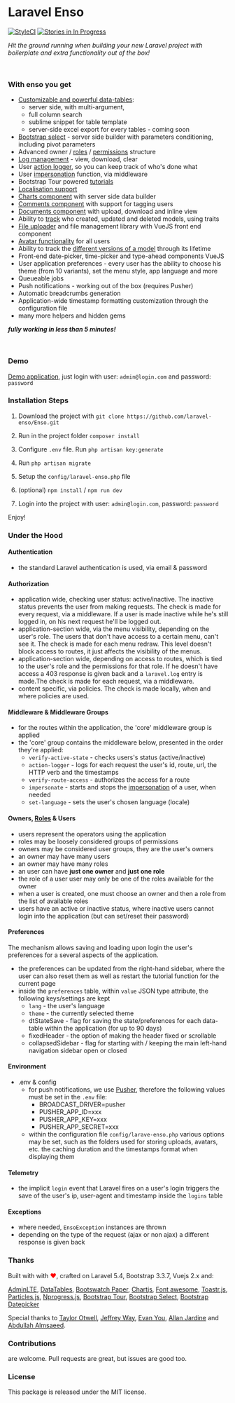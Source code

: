<!--h--> 
# Laravel Enso
[![StyleCI](https://styleci.io/repos/95136264/shield?branch=master)](https://styleci.io/repos/95136264)
[![Stories in In Progress](https://badge.waffle.io/laravel-enso/Enso.png?label=in%20progress&title=In%20Progress)](https://waffle.io/laravel-enso/Enso)
<!--/h-->

*Hit the ground running when building your new Laravel project with boilerplate and extra functionality out of the box!*

&nbsp;
### With enso you get

- [Customizable and powerful data-tables](https://github.com/laravel-enso/DataTable):
    - server side, with multi-argument, 
    - full column search 
    - sublime snippet for table template 
    - server-side excel export for every tables - coming soon
- [Bootstrap select](https://github.com/laravel-enso/Select) - server side builder with parameters conditioning, including pivot parameters
- Advanced owner / [roles](https://github.com/laravel-enso/RoleManager) / [permissions](https://github.com/laravel-enso/PermissionManager) structure 
- [Log management](https://github.com/laravel-enso/LogManager) -  view, download, clear
- User [action logger](https://github.com/laravel-enso/ActionLogger), so you can keep track of who's done what
- User [impersonation](https://github.com/laravel-enso/Impersonate) function, via middleware
- Bootstrap Tour powered [tutorials](https://github.com/laravel-enso/TutorialManager)
- [Localisation support](https://github.com/laravel-enso/Localisation)
- [Charts component](https://github.com/laravel-enso/Charts) with server side data builder
- [Comments component](https://github.com/laravel-enso/CommentsManager) with support for tagging users
- [Documents component](https://github.com/laravel-enso/DocumentsManager) with upload, download and inline view
- Ability to [track](https://github.com/laravel-enso/TrackWho) who created, updated and deleted models, using traits
- [File uploader](https://github.com/laravel-enso/FileManager) and file management library with VueJS front end component
- [Avatar functionality](https://github.com/laravel-enso/AvatarManager) for all users
- Ability to track the [different versions of a model](https://github.com/laravel-enso/HistoryTracker) through its lifetime
- Front-end date-picker, time-picker and type-ahead components VueJS
- User application preferences - every user has the ability to choose his theme (from 10 variants), set the menu style, app language and more
- Queueable jobs
- Push notifications - working out of the box (requires Pusher)
- Automatic breadcrumbs generation
- Application-wide timestamp formatting customization through the configuration file
- many more helpers and hidden gems

***fully working in less than 5 minutes!***

&nbsp; 
&nbsp; 
&nbsp; 

<!--h--> 
### Demo

[Demo application](https://laravel-enso.com), just login with user: `admin@login.com` and password: `password` 

<!--/h-->
### Installation Steps

1. Download the project with `git clone https://github.com/laravel-enso/Enso.git`

2. Run in the project folder `composer install`

3. Configure `.env` file. Run `php artisan key:generate`

4. Run `php artisan migrate`

5. Setup the `config/laravel-enso.php` file

6. (optional) `npm install` / `npm run dev`

7. Login into the project with user: `admin@login.com`, password: `password`

Enjoy!

### Under the Hood

#### Authentication
 - the standard Laravel authentication is used, via email & password

#### Authorization

 - application wide, checking user status: active/inactive. The inactive status prevents the user from making requests. The check is made for every request, via a middleware. If a user is made inactive while he's still logged in, on his next request he'll be logged out.
 - application-section wide, via the menu visibility, depending on the user's role. The users that don't have access to a certain menu, can't see it. The check is made for each menu redraw. This level doesn't block access to routes, it just affects the visibility of the menus.
 - application-section wide, depending on access to routes, which is tied to the user's role and the permissions for that role. If he doesn't have access a 403 response is given back and a `laravel.log` entry is made.The check is made for each request, via a middleware. 
 - content specific, via policies. The check is made locally, when and where policies are used.

#### Middleware & Middleware Groups
  - for the routes within the application, the 'core' middleware group is applied
  - the 'core' group contains the middleware below, presented in the order they're applied: 
     - `verify-active-state` - checks users's status (active/inactive)
     - `action-logger` - logs for each request the user's id, route, url, the HTTP verb and the timestamps
     - `verify-route-access` - authorizes the access for a route
     - `impersonate` - starts and stops the [impersonation](https://github.com/laravel-enso/Impersonate) of a user, when needed
     - `set-language` - sets the user's chosen language (locale)

#### Owners, [Roles](https://github.com/laravel-enso/RoleManager) & Users
  - users represent the operators using the application
  - roles may be loosely considered groups of permissions
  - owners may be considered user groups, they are the user's owners
  - an owner may have many users
  - an owner may have many roles
  - an user can have **just one owner** and **just one role**  
  - the role of a user user may only be one of the roles available for the owner
  - when a user is created, one must choose an owner and then a role from the list of available roles  
  - users have an active or inactive status, where inactive users cannot login into the application (but can set/reset their password) 

#### Preferences

The mechanism allows saving and loading upon login the user's preferences for a several aspects of the application.
- the preferences can be updated from the right-hand sidebar, where the user can also reset them as well as restart the tutorial function for the current page
- inside the `preferences` table, within `value` JSON type attribute, the following keys/settings are kept
    - `lang` - the user's language
    - `theme` - the currently selected theme
    - dtStateSave - flag for saving the state/preferences for each data-table within the application (for up to 90 days)
    - fixedHeader - the option of making the header fixed or scrollable
    - collapsedSidebar - flag for starting with / keeping the main left-hand navigation sidebar open or closed

#### Environment
- .env & config
   - for push notifications, we use [Pusher](https://pusher.com/), therefore the following values must be set in the `.env` file:
      - BROADCAST_DRIVER=pusher
      - PUSHER_APP_ID=xxx
      - PUSHER_APP_KEY=xxx
      - PUSHER_APP_SECRET=xxx
   - within the configuration file `config/larave-enso.php` various options may be set, such as the folders used for storing uploads, avatars, etc. the caching duration and the timestamps format when displaying them


#### Telemetry   
   - the implicit `login` event that Laravel fires on a user's login triggers the save of the user's ip, user-agent and timestamp inside the `logins` table



#### Exceptions    
   - where needed, `EnsoException` instances are thrown
   - depending on the type of the request (ajax or non ajax) a different response is given back   
   
   

### Thanks

Built with with <span style="color:red"> &#10084;&#65039;</span>, crafted on Laravel 5.4, Bootstrap 3.3.7, Vuejs 2.x and:

[AdminLTE](https://adminlte.io), [DataTables](https://datatables.net), 
[Bootswatch Paper](https://bootswatch.com), [Chartjs](http://chartjs.org), 
[Font awesome](http://fontawesome.io), [Toastr.js](http://codeseven.github.io/toastr), 
[Particles.js](http://vincentgarreau.com/particles.js), [Nprogress.js](http://ricostacruz.com/nprogress), 
[Bootstrap Tour](http://bootstraptour.com), [Bootstrap Select](https://silviomoreto.github.io/bootstrap-select), 
[Bootstrap Datepicker](https://bootstrap-datepicker.readthedocs.io)

Special thanks to [Taylor Otwell](https://laravel.com/), [Jeffrey Way](https://laracasts.com), [Evan You](https://vuejs.org/), [Allan Jardine](https://datatables.net) and [Abdullah Almsaeed](https://adminlte.io/).


<!--h-->
### Contributions

are welcome. Pull requests are great, but issues are good too.

### License

This package is released under the MIT license.
<!--/h-->